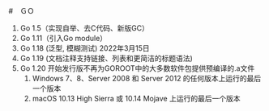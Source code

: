 #　ＧＯ
1. Go 1.5（实现自举、去C代码、新版GC）
2. Go 1.11（引入Go module）
3. Go 1.18  (泛型, 模糊测试) 2022年3月15日
4. Go 1.19  (文档注释支持链接、列表和更简洁的标题语法)
5. Go 1.20 开始发行版不再为GOROOT中的大多数软件包提供预编译的.a文件
   1.  Windows 7、8、Server 2008 和 Server 2012 的任何版本上运行的最后一个版本
   2.  macOS 10.13 High Sierra 或 10.14 Mojave 上运行的最后一个版本